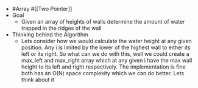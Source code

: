 - #Array #[[Two Pointer]]
- Goal
	- Given an array of heights of walls determine the amount of water trapped in the ridges of the wall
- Thinking behind the Algorithm
	- Lets consider how we would calculate the water height at any given position. Any i is limited by the lower of the highest wall to either its left or its right. So what can we do with this, well we could create a max_left and max_right array which at any given i have the max wall height to its left and right respectively. The implementation is fine both has an O(N) space complexity which we can do better. Lets think about it